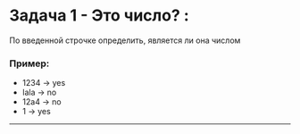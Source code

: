 # Задача 1 - Это число? :
По введенной строчке определить, является ли она числом
### Пример:
* 1234 -> yes
* lala -> no
* 12a4 -> no
* 1 -> yes
--- 
